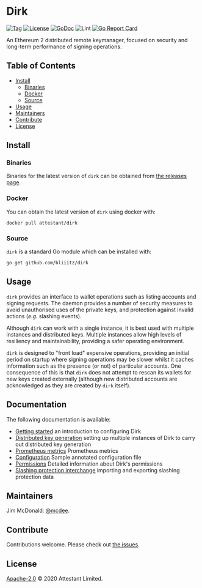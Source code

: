 # Dirk

[![Tag](https://img.shields.io/github/tag/attestantio/dirk.svg)](https://github.com/bliiitz/dirk/releases/)
[![License](https://img.shields.io/github/license/attestantio/dirk.svg)](LICENSE)
[![GoDoc](https://godoc.org/github.com/bliiitz/dirk?status.svg)](https://godoc.org/github.com/bliiitz/dirk)
![Lint](https://github.com/bliiitz/dirk/workflows/golangci-lint/badge.svg)
[![Go Report Card](https://goreportcard.com/badge/github.com/bliiitz/dirk)](https://goreportcard.com/report/github.com/bliiitz/dirk)

An Ethereum 2 distributed remote keymanager, focused on security and long-term performance of signing operations.

## Table of Contents

- [Install](#install)
  - [Binaries](#binaries)
  - [Docker](#docker)
  - [Source](#source)
- [Usage](#usage)
- [Maintainers](#maintainers)
- [Contribute](#contribute)
- [License](#license)

## Install

### Binaries

Binaries for the latest version of `dirk` can be obtained from [the releases page](https://github.com/bliiitz/dirk/releases/latest).

### Docker

You can obtain the latest version of `dirk` using docker with:

```
docker pull attestant/dirk
```

### Source

`dirk` is a standard Go module which can be installed with:

```sh
go get github.com/bliiitz/dirk
```

## Usage
`dirk` provides an interface to wallet operations such as listing accounts and signing requests.  The daemon provides a number of security measures to avoid unauthorised uses of the private keys, and protection against invalid actions (_e.g._ slashing events).

Although `dirk` can work with a single instance, it is best used with multiple instances and distributed keys.  Multiple instances allow high levels of resiliency and maintainability, providing a safer operating environment.

`dirk` is designed to "front load" expensive operations, providing an initial period on startup where signing operations may be slower whilst it caches information such as the presence (or not) of particular accounts.  One consequence of this is that `dirk` does not attempt to rescan its wallets for new keys created externally (although new distributed accounts are acknowledged as they are created by `dirk` itself).

## Documentation
The following documentation is available:

  - [Getting started](docs/getting_started.md) an introduction to configuring Dirk
  - [Distributed key generation](docs/distributed_key_generation.md) setting up multiple instances of Dirk to carry out distributed key generation
  - [Prometheus metrics](docs/metrics/prometheus.md) Prometheus metrics
  - [Configuration](docs/configuration.md) Sample annotated configuration file
  - [Permissions](docs/permissions.md) Detailed information about Dirk's permissions
  - [Slashing protection interchange](docs/interchange.md) importing and exporting slashing protection data

## Maintainers

Jim McDonald: [@mcdee](https://github.com/mcdee).

## Contribute

Contributions welcome. Please check out [the issues](https://github.com/bliiitz/dirk/issues).

## License

[Apache-2.0](LICENSE) © 2020 Attestant Limited.
